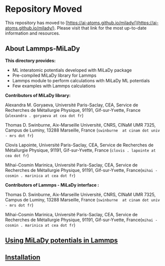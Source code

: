 
# Repository Moved
This repository has moved to [https://ai-atoms.github.io/milady/](https://ai-atoms.github.io/milady/). Please visit that link for the most up-to-date information and resources.


## About Lammps-MiLaDy

**This directory provides:**
 - ML interatomic potentials developed with MiLaDy package
 - Pre-compiled MiLaDy library for Lammps
 - Lammps module to perform calculations with MiLaDy ML potentials 
 - Few examples with Lammps calculations

 

**Contributors of MiLaDy library:**


Alexandra M. Goryaeva, Université Paris-Saclay, CEA, Service de Recherches de Métallurgie Physique, 91191, Gif-sur-Yvette, France (`alexandra . goryaeva at cea dot fr`) 

Thomas  D. Swinburne, Aix-Marseille Université, CNRS, CINaM UMR 7325, Campus de Luminy, 13288 Marseille, France (`swinburne  at cinam dot univ - mrs dot fr`)

Clovis Lapointe, Université Paris-Saclay, CEA, Service de Recherches de Métallurgie Physique, 91191, Gif-sur-Yvette, France (`clovis . lapointe at cea dot fr`) 

Mihai-Cosmin Marinica, Université Paris-Saclay, CEA, Service de Recherches de Métallurgie Physique, 91191, Gif-sur-Yvette, France(`mihai - cosmin . marinica at cea dot fr`)

**Contributors of Lammps - MiLaDy interface :**

Thomas  D. Swinburne, Aix-Marseille Université, CNRS, CINaM UMR 7325, Campus de Luminy, 13288 Marseille, France (`swinburne  at cinam dot univ - mrs dot fr`)

Mihai-Cosmin Marinica, Université Paris-Saclay, CEA, Service de Recherches de Métallurgie Physique, 91191, Gif-sur-Yvette, France(`mihai - cosmin . marinica at cea dot fr`)



## [Using MiLaDy potentials in Lammps](USAGE.md)


## [Installation](INSTALLATION.md)

